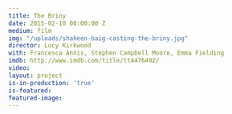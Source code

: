 ```yaml
---
title: The Briny
date: 2015-02-10 00:00:00 Z
medium: film
img: "/uploads/shaheen-baig-casting-the-briny.jpg"
director: Lucy Kirkwood
with: Francesca Annis, Stephen Campbell Moore, Emma Fielding
imdb: http://www.imdb.com/title/tt4476492/
video: 
layout: project
is-in-production: 'true'
is-featured: 
featured-image: 
---
```


